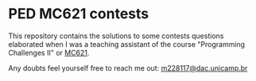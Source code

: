 # PED MC621 contests
This repository contains the solutions to some contests questions elaborated when I was a teaching assistant of the course "Programming Challenges II" or [MC621](https://www.dac.unicamp.br/portal/caderno-de-horarios/2018/2/S/G/IC/MC621).

Any doubts feel yourself free to reach me out: m228117@dac.unicamp.br
